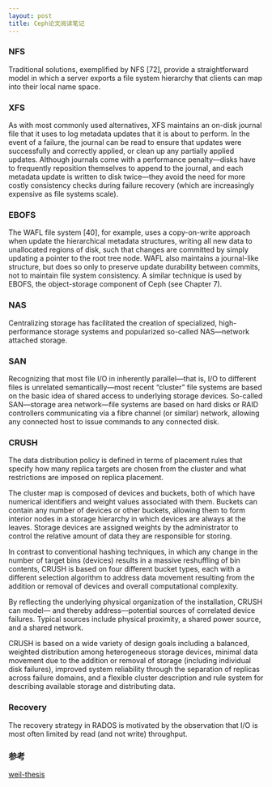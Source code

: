 ```yaml
---
layout: post
title: Ceph论文阅读笔记
---
```


### NFS
Traditional solutions, exemplified by NFS [72], provide a
straightforward model in which a server exports a file system hierarchy that clients can map into
their local name space.

### XFS
As with most commonly used alternatives, XFS maintains an on-disk journal
file that it uses to log metadata updates that it is about to perform. In the event of a failure,
the journal can be read to ensure that updates were successfully and correctly applied, or clean
up any partially applied updates. Although journals come with a performance penalty—disks
have to frequently reposition themselves to append to the journal, and each metadata update is
written to disk twice—they avoid the need for more costly consistency checks during failure
recovery (which are increasingly expensive as file systems scale).

### EBOFS
The WAFL file system [40], for example, uses a
copy-on-write approach when update the hierarchical metadata structures, writing all new data
to unallocated regions of disk, such that changes are committed by simply updating a pointer to
the root tree node. WAFL also maintains a journal-like structure, but does so only to preserve
update durability between commits, not to maintain file system consistency. A similar technique
is used by EBOFS, the object-storage component of Ceph (see Chapter 7).

### NAS
Centralizing storage has facilitated the creation
of specialized, high-performance storage systems and popularized so-called NAS—network
attached storage.

### SAN
Recognizing that most file I/O in inherently parallel—that is, I/O to different files is
unrelated semantically—most recent “cluster” file systems are based on the basic idea of shared
access to underlying storage devices. So-called SAN—storage area network—file systems are
based on hard disks or RAID controllers communicating via a fibre channel (or similar) network,
allowing any connected host to issue commands to any connected disk.

### CRUSH
The data distribution policy is defined in terms of placement
rules that specify how many replica targets are chosen from the cluster and what restrictions
are imposed on replica placement.

The cluster map is composed of devices and buckets, both of which have numerical
identifiers and weight values associated with them. Buckets can contain any number of devices
or other buckets, allowing them to form interior nodes in a storage hierarchy in which devices
are always at the leaves. Storage devices are assigned weights by the administrator to control
the relative amount of data they are responsible for storing.

In contrast
to conventional hashing techniques, in which any change in the number of target bins (devices)
results in a massive reshuffling of bin contents, CRUSH is based on four different bucket types,
each with a different selection algorithm to address data movement resulting from the addition
or removal of devices and overall computational complexity.

By reflecting the underlying physical organization of the installation, CRUSH can model—
and thereby address—potential sources of correlated device failures. Typical sources include
physical proximity, a shared power source, and a shared network.

CRUSH is based on a wide variety of design goals including a balanced, weighted
distribution among heterogeneous storage devices, minimal data movement due to the addition
or removal of storage (including individual disk failures), improved system reliability through
the separation of replicas across failure domains, and a flexible cluster description and rule system
for describing available storage and distributing data.


### Recovery
The recovery strategy in RADOS is motivated by the observation that I/O is most
often limited by read (and not write) throughput.


### 参考
[weil-thesis](http://ceph.com/papers/weil-thesis.pdf)
